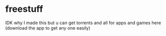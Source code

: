# freestuff
IDK why I made this but u can get torrents and all for apps and games here (download the app to get any one easily)
